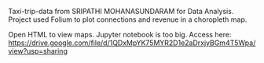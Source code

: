 Taxi-trip-data from SRIPATHI MOHANASUNDARAM for Data Analysis.
Project used Folium to plot connections and revenue in a choropleth map.

Open HTML to view maps.
Jupyter notebook is too big. Access here: https://drive.google.com/file/d/1QDxMpYK75MYR2D1e2aDrxjyBGm4T5Wpa/view?usp=sharing
